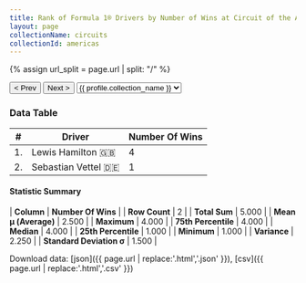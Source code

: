 ```yaml
---
title: Rank of Formula 1® Drivers by Number of Wins at Circuit of the Americas
layout: page
collectionName: circuits
collectionId: americas
---
```


{% assign url_split = page.url | split: "/" %}
<div id="collection-navigation">
<button onclick="selector.options[selector.selectedIndex-1].value && (window.location = selector.options[selector.selectedIndex-1].value);">&lt; Prev</button>
<button onclick="selector.options[selector.selectedIndex+1].value && (window.location = selector.options[selector.selectedIndex+1].value);">Next &gt;</button>
<select id="selector" onchange="this.options[this.selectedIndex].value && (window.location = this.options[this.selectedIndex].value);">
  {% for collectionId in site.data[page.collectionName].refs %}
    {% if collectionId == page.collectionId %}
      {% assign selected = "selected" %}
    {% else %}
      {% assign selected = "" %}
    {% endif %}
    {% assign profile = site.data[page.collectionName][collectionId].profile %}
    <option value="/f1/{{ page.collectionName }}/{{ collectionId }}/{{ url_split[4] }}" {{ selected }}>{{ profile.collection_name }}</option>
  {% endfor %}
</select>
</div>

<canvas id="chart" width="400" height="180"></canvas>
<script>
var data = {
    "datasets": [
        {
            "backgroundColor": [
                "#9C8E8D",
                "#9C8E8D"
            ],
            "borderColor": [
                "#1D181E",
                "#1D181E"
            ],
            "borderWidth": 1,
            "data": [
                4.0,
                1.0
            ],
            "label": "Number Of Wins"
        }
    ],
    "labels": [
        "Lewis Hamilton",
        "Sebastian Vettel"
    ]
};
var options = {
  legend: {
    display: false
  },
  scales: {
    xAxes: [{
      ticks: {
        beginAtZero: true,
        maxRotation: 180,
        display: window.innerWidth > 800
      }
    }],
    yAxes: [{
      ticks: {
        beginAtZero: true
      }
    }]
  },
  onResize: function(chart, size) {
    chart.options.scales.xAxes[0].ticks.display = size.width > 800;
  }
};
var chart = new Chart("chart", {
    data: data,
    type: 'bar',
    options: options
});
</script>



### Data Table

| # | Driver | Number Of Wins |
|--|--|--|
| 1. | Lewis Hamilton 🇬🇧 | 4 |
| 2. | Sebastian Vettel 🇩🇪 | 1 |

#### Statistic Summary

| **Column** | **Number Of Wins** |
| **Row Count** | 2 |
| **Total Sum** | 5.000 |
| **Mean μ (Average)** | 2.500 |
| **Maximum** | 4.000 |
| **75th Percentile** | 4.000 |
| **Median** | 4.000 |
| **25th Percentile** | 1.000 |
| **Minimum** | 1.000 |
| **Variance** | 2.250 |
| **Standard Deviation σ** | 1.500 |

Download data: [json]({{ page.url | replace:'.html','.json' }}), [csv]({{ page.url | replace:'.html','.csv' }})
